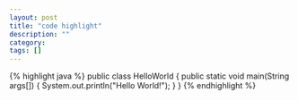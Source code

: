 ```yaml
---
layout: post
title: "code highlight"
description: ""
category: 
tags: []
---
```

{% highlight java %}
public class HelloWorld {
    public static void main(String args[]) {
      System.out.println("Hello World!");
    }
}
{% endhighlight %}
